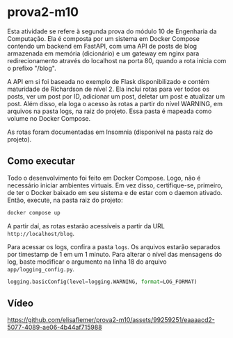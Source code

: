 # prova2-m10

Esta atividade se refere à segunda prova do módulo 10 de Engenharia da Computação. Ela é composta por um sistema em Docker Compose contendo um backend em FastAPI, com uma API de posts de blog armazenada em memória (dicionário) e um gateway em nginx para redirecionamento através do localhost na porta 80, quando a rota inicia com o prefixo "/blog".

A API em si foi baseada no exemplo de Flask disponibilizado e contém maturidade de Richardson de nível 2. Ela inclui rotas para ver todos os posts, ver um post por ID, adicionar um post, deletar um post e atualizar um post. Além disso, ela loga o acesso às rotas a partir do nível WARNING, em arquivos na pasta logs, na raiz do projeto. Essa pasta é mapeada como volume no Docker Compose.

As rotas foram documentadas em Insomnia (disponível na pasta raiz do projeto).

## Como executar

Todo o desenvolvimento foi feito em Docker Compose. Logo, não é necessário iniciar ambientes virtuais. Em vez disso, certifique-se, primeiro, de ter o Docker baixado em seu sistema e de estar com o daemon ativado. Então, execute, na pasta raiz do projeto:

```bash
docker compose up
```

A partir daí, as rotas estarão acessíveis a partir da URL `http://localhost/blog`.

Para acessar os logs, confira a pasta `logs`. Os arquivos estarão separados por timestamp de 1 em um 1 minuto. Para alterar o nível das mensagens do log, baste modificar o argumento na linha 18 do arquivo `app/logging_config.py`.

```python
logging.basicConfig(level=logging.WARNING, format=LOG_FORMAT)
```

## Vídeo

https://github.com/elisaflemer/prova2-m10/assets/99259251/eaaaacd2-5077-4089-ae06-4b44af715988
